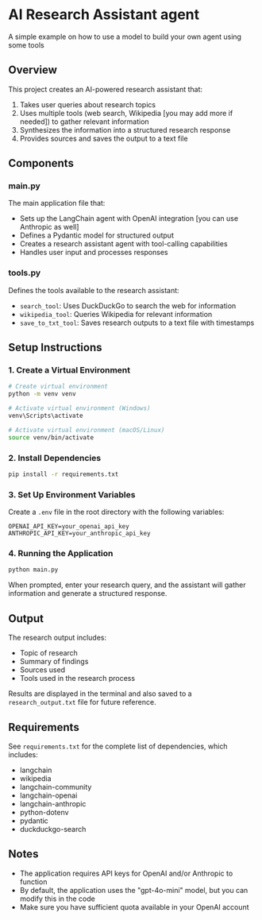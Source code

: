 # AI Research Assistant agent

A simple example on how to use a model to build your own agent using some tools

## Overview

This project creates an AI-powered research assistant that:

1. Takes user queries about research topics
2. Uses multiple tools (web search, Wikipedia [you may add more if needed]) to gather relevant information
3. Synthesizes the information into a structured research response
4. Provides sources and saves the output to a text file

## Components

### main.py

The main application file that:
- Sets up the LangChain agent with OpenAI integration [you can use Anthropic as well]
- Defines a Pydantic model for structured output
- Creates a research assistant agent with tool-calling capabilities
- Handles user input and processes responses

### tools.py

Defines the tools available to the research assistant:
- `search_tool`: Uses DuckDuckGo to search the web for information
- `wikipedia_tool`: Queries Wikipedia for relevant information
- `save_to_txt_tool`: Saves research outputs to a text file with timestamps

## Setup Instructions

### 1. Create a Virtual Environment

```bash
# Create virtual environment
python -m venv venv

# Activate virtual environment (Windows)
venv\Scripts\activate

# Activate virtual environment (macOS/Linux)
source venv/bin/activate
```

### 2. Install Dependencies

```bash
pip install -r requirements.txt
```

### 3. Set Up Environment Variables

Create a `.env` file in the root directory with the following variables:

```
OPENAI_API_KEY=your_openai_api_key
ANTHROPIC_API_KEY=your_anthropic_api_key
```

### 4. Running the Application

```bash
python main.py
```

When prompted, enter your research query, and the assistant will gather information and generate a structured response.

## Output

The research output includes:
- Topic of research
- Summary of findings
- Sources used
- Tools used in the research process

Results are displayed in the terminal and also saved to a `research_output.txt` file for future reference.

## Requirements

See `requirements.txt` for the complete list of dependencies, which includes:
- langchain
- wikipedia
- langchain-community
- langchain-openai
- langchain-anthropic
- python-dotenv
- pydantic
- duckduckgo-search

## Notes

- The application requires API keys for OpenAI and/or Anthropic to function
- By default, the application uses the "gpt-4o-mini" model, but you can modify this in the code
- Make sure you have sufficient quota available in your OpenAI account